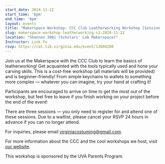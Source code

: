 ```yaml
---
start_date: 2024-11-22
start_time: '6pm'
end_time: '8pm'
layout: events
title: "Makerspace Workshop: CCC Club Leatherworking Workshop [Session A]"
slug: makerspace-workshop-leatherworking-s1-2024-11-22
location: "Shannon 308i (Scholars' Lab Makerspace)"
Instructor: Link Fu
rsvp: https://cal.lib.virginia.edu/event/13604208
---
```

Join us at the Makerspace with the CCC Club to learn the basics of leatherworking! Get acquainted with the tools typically used and hone your carving skills. This is a cost-free workshop (all materials will be provided) and is beginner-friendly! From simple keychains to wallets to something more complex — whatever you can imagine, try your hand at crafting it!

Participants are encouraged to arrive on time to get the most out of the workshop, but feel free to leave if you finish working on your project before the end of the event!

There are three sessions — you only need to register for and attend one of these sessions. Due to a waitlist, please cancel your RSVP 24 hours in advance if you can no longer attend.

For inquiries, please email virginiacostuming@gmail.com.

For more information about the CCC and the cool workshops we host, visit [our website](https://linktr.ee/ccc.clubatuva).

This workshop is sponsored by the UVA Parents Program.